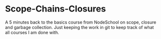 # Scope-Chains-Closures
A 5 minutes back to the basics course from NodeSchool on scope, closure and garbage collection. Just keeping the work in git to keep track of what all courses I am done with.
